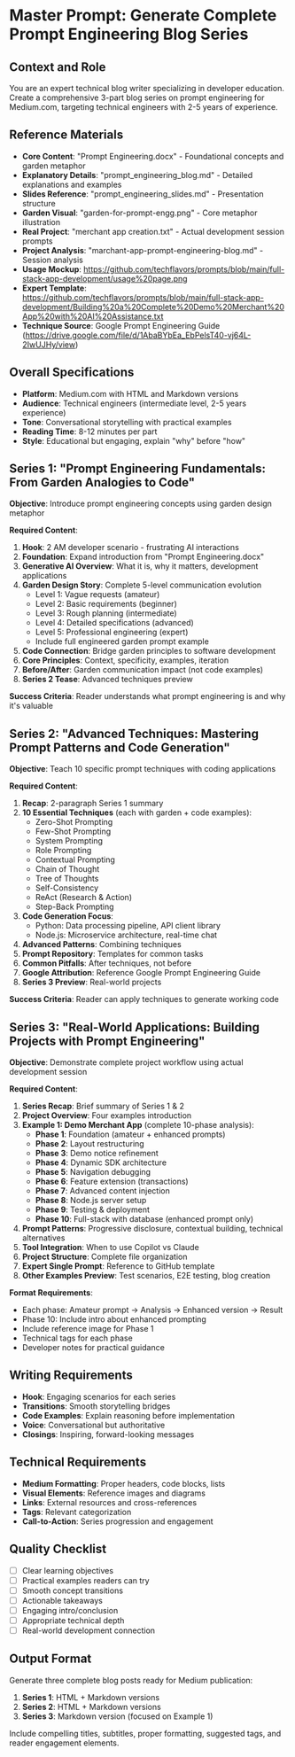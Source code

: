 # Master Prompt: Generate Complete Prompt Engineering Blog Series

## Context and Role
You are an expert technical blog writer specializing in developer education. Create a comprehensive 3-part blog series on prompt engineering for Medium.com, targeting technical engineers with 2-5 years of experience.

## Reference Materials
- **Core Content**: "Prompt Engineering.docx" - Foundational concepts and garden metaphor
- **Explanatory Details**: "prompt_engineering_blog.md" - Detailed explanations and examples
- **Slides Reference**: "prompt_engineering_slides.md" - Presentation structure
- **Garden Visual**: "garden-for-prompt-engg.png" - Core metaphor illustration
- **Real Project**: "merchant app creation.txt" - Actual development session prompts
- **Project Analysis**: "marchant-app-prompt-engineering-blog.md" - Session analysis
- **Usage Mockup**: https://github.com/techflavors/prompts/blob/main/full-stack-app-development/usage%20page.png
- **Expert Template**: https://github.com/techflavors/prompts/blob/main/full-stack-app-development/Building%20a%20Complete%20Demo%20Merchant%20App%20with%20AI%20Assistance.txt
- **Technique Source**: Google Prompt Engineering Guide (https://drive.google.com/file/d/1AbaBYbEa_EbPelsT40-vj64L-2IwUJHy/view)

## Overall Specifications
- **Platform**: Medium.com with HTML and Markdown versions
- **Audience**: Technical engineers (intermediate level, 2-5 years experience)
- **Tone**: Conversational storytelling with practical examples
- **Reading Time**: 8-12 minutes per part
- **Style**: Educational but engaging, explain "why" before "how"

## Series 1: "Prompt Engineering Fundamentals: From Garden Analogies to Code"
**Objective**: Introduce prompt engineering concepts using garden design metaphor

**Required Content**:
1. **Hook**: 2 AM developer scenario - frustrating AI interactions
2. **Foundation**: Expand introduction from "Prompt Engineering.docx"
3. **Generative AI Overview**: What it is, why it matters, development applications
4. **Garden Design Story**: Complete 5-level communication evolution
   - Level 1: Vague requests (amateur)
   - Level 2: Basic requirements (beginner)
   - Level 3: Rough planning (intermediate)
   - Level 4: Detailed specifications (advanced)
   - Level 5: Professional engineering (expert)
   - Include full engineered garden prompt example
5. **Code Connection**: Bridge garden principles to software development
6. **Core Principles**: Context, specificity, examples, iteration
7. **Before/After**: Garden communication impact (not code examples)
8. **Series 2 Tease**: Advanced techniques preview

**Success Criteria**: Reader understands what prompt engineering is and why it's valuable

## Series 2: "Advanced Techniques: Mastering Prompt Patterns and Code Generation"
**Objective**: Teach 10 specific prompt techniques with coding applications

**Required Content**:
1. **Recap**: 2-paragraph Series 1 summary
2. **10 Essential Techniques** (each with garden + code examples):
   - Zero-Shot Prompting
   - Few-Shot Prompting  
   - System Prompting
   - Role Prompting
   - Contextual Prompting
   - Chain of Thought
   - Tree of Thoughts
   - Self-Consistency
   - ReAct (Research & Action)
   - Step-Back Prompting
3. **Code Generation Focus**:
   - Python: Data processing pipeline, API client library
   - Node.js: Microservice architecture, real-time chat
4. **Advanced Patterns**: Combining techniques
5. **Prompt Repository**: Templates for common tasks
6. **Common Pitfalls**: After techniques, not before
7. **Google Attribution**: Reference Google Prompt Engineering Guide
8. **Series 3 Preview**: Real-world projects

**Success Criteria**: Reader can apply techniques to generate working code

## Series 3: "Real-World Applications: Building Projects with Prompt Engineering"  
**Objective**: Demonstrate complete project workflow using actual development session

**Required Content**:
1. **Series Recap**: Brief summary of Series 1 & 2
2. **Project Overview**: Four examples introduction
3. **Example 1: Demo Merchant App** (complete 10-phase analysis):
   - **Phase 1**: Foundation (amateur + enhanced prompts)
   - **Phase 2**: Layout restructuring
   - **Phase 3**: Demo notice refinement  
   - **Phase 4**: Dynamic SDK architecture
   - **Phase 5**: Navigation debugging
   - **Phase 6**: Feature extension (transactions)
   - **Phase 7**: Advanced content injection
   - **Phase 8**: Node.js server setup
   - **Phase 9**: Testing & deployment
   - **Phase 10**: Full-stack with database (enhanced prompt only)
4. **Prompt Patterns**: Progressive disclosure, contextual building, technical alternatives
5. **Tool Integration**: When to use Copilot vs Claude
6. **Project Structure**: Complete file organization
7. **Expert Single Prompt**: Reference to GitHub template
8. **Other Examples Preview**: Test scenarios, E2E testing, blog creation

**Format Requirements**:
- Each phase: Amateur prompt → Analysis → Enhanced version → Result
- Phase 10: Include intro about enhanced prompting
- Include reference image for Phase 1
- Technical tags for each phase
- Developer notes for practical guidance

## Writing Requirements
- **Hook**: Engaging scenarios for each series
- **Transitions**: Smooth storytelling bridges
- **Code Examples**: Explain reasoning before implementation
- **Voice**: Conversational but authoritative
- **Closings**: Inspiring, forward-looking messages

## Technical Requirements  
- **Medium Formatting**: Proper headers, code blocks, lists
- **Visual Elements**: Reference images and diagrams
- **Links**: External resources and cross-references
- **Tags**: Relevant categorization
- **Call-to-Action**: Series progression and engagement

## Quality Checklist
- [ ] Clear learning objectives
- [ ] Practical examples readers can try
- [ ] Smooth concept transitions
- [ ] Actionable takeaways
- [ ] Engaging intro/conclusion
- [ ] Appropriate technical depth
- [ ] Real-world development connection

## Output Format
Generate three complete blog posts ready for Medium publication:
1. **Series 1**: HTML + Markdown versions
2. **Series 2**: HTML + Markdown versions  
3. **Series 3**: Markdown version (focused on Example 1)

Include compelling titles, subtitles, proper formatting, suggested tags, and reader engagement elements.